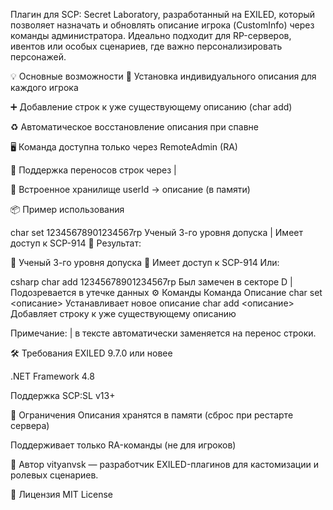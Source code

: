 Плагин для SCP: Secret Laboratory, разработанный на EXILED, который позволяет назначать и обновлять описание игрока (CustomInfo) через команды администратора. Идеально подходит для RP-серверов, ивентов или особых сценариев, где важно персонализировать персонажей.

💡 Основные возможности
🔧 Установка индивидуального описания для каждого игрока

➕ Добавление строк к уже существующему описанию (char add)

♻️ Автоматическое восстановление описания при спавне

🖥️ Команда доступна только через RemoteAdmin (RA)

💬 Поддержка переносов строк через |

🧠 Встроенное хранилище userId -> описание (в памяти)

📦 Пример использования

char set 12345678901234567rp Ученый 3-го уровня допуска | Имеет доступ к SCP-914
📄 Результат:

🪪 Ученый 3-го уровня допуска
🧪 Имеет доступ к SCP-914
Или:

csharp
char add 12345678901234567rp Был замечен в секторе D | Подозревается в утечке данных
⚙️ Команды
Команда	Описание
char set <userId> <описание>	Устанавливает новое описание
char add <userId> <описание>	Добавляет строку к уже существующему описанию

Примечание: | в тексте автоматически заменяется на перенос строки.

🛠 Требования
EXILED 9.7.0 или новее

.NET Framework 4.8

Поддержка SCP:SL v13+

📌 Ограничения
Описания хранятся в памяти (сброс при рестарте сервера)

Поддерживает только RA-команды (не для игроков)

👤 Автор
vityanvsk — разработчик EXILED-плагинов для кастомизации и ролевых сценариев.

📄 Лицензия
MIT License
